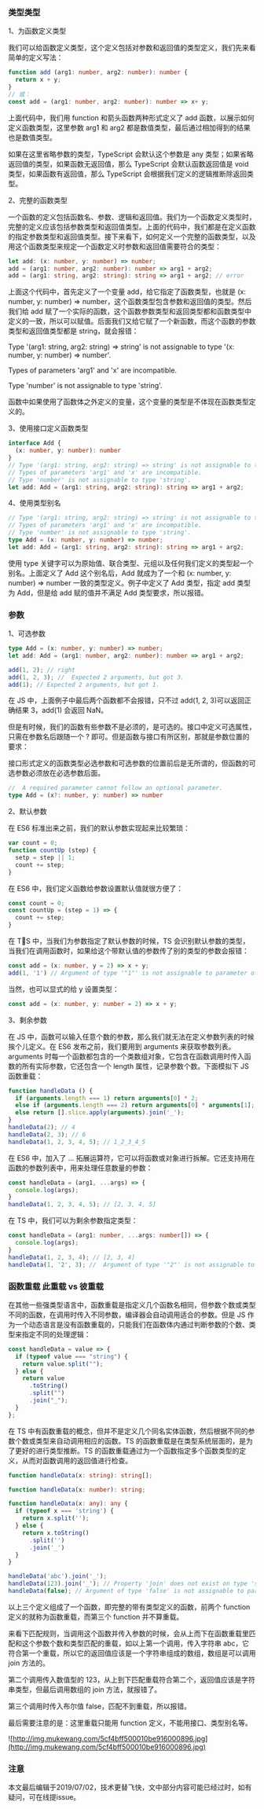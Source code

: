 ### 类型类型

1、为函数定义类型

我们可以给函数定义类型，这个定义包括对参数和返回值的类型定义，我们先来看简单的定义写法：

``` typescript
function add (arg1: number, arg2: number): number {
  return x + y;
}
// 或：
const add = (arg1: number, arg2: number): number => x+ y;
```
上面代码中，我们用 function 和箭头函数两种形式定义了 add 函数，以展示如何定义函数类型，这里参数 arg1 和 arg2 都是数值类型，最后通过相加得到的结果也是数值类型。

如果在这里省略参数的类型，TypeScript 会默认这个参数是 any 类型；如果省略返回值的类型，如果函数无返回值，那么 TypeScript 会默认函数返回值是 void 类型，如果函数有返回值，那么 TypeScript 会根据我们定义的逻辑推断除返回类型。

2、完整的函数类型

一个函数的定义包括函数名、参数、逻辑和返回值。我们为一个函数定义类型时，完整的定义应该包括参数类型和返回值类型。上面的代码中，我们都是在定义函数的指定参数类型和返回值类型。接下来看下，如何定义一个完整的函数类型，以及用这个函数类型来规定一个函数定义时参数和返回值需要符合的类型：

``` typescript
let add: (x: number, y: number) => number;
add = (arg1: number, arg2: number): number => arg1 + arg2;
add = (arg1: string, arg2: string): string => arg1 + arg2; // error
```
上面这个代码中，首先定义了一个变量 add，给它指定了函数类型，也就是 (x: number, y: number) => number，这个函数类型包含参数和返回值的类型。然后我们给 add 赋了一个实际的函数，这个函数参数类型和返回类型都和函数类型中定义的一致，所以可以赋值。后面我们又给它赋了一个新函数，而这个函数的参数类型和返回值类型都是 string，就会报错：

Type '(arg1: string, arg2: string) => string' is not assignable to type '(x: number, y: number) => number'.

Types of parameters 'arg1' and 'x' are incompatible.

Type 'number' is not assignable to type 'string'.

函数中如果使用了函数体之外定义的变量，这个变量的类型是不体现在函数类型定义的。

3、使用接口定义函数类型

``` typescript
interface Add {
  (x: number, y: number): number
}
// Type '(arg1: string, arg2: string) => string' is not assignable to type 'Add'.
// Types of parameters 'arg1' and 'x' are incompatible.
// Type 'number' is not assignable to type 'string'.
let add: Add = (arg1: string, arg2: string): string => arg1 + arg2;
```

4、使用类型别名

``` typescript
// Type '(arg1: string, arg2: string) => string' is not assignable to type 'Add'.
// Types of parameters 'arg1' and 'x' are incompatible.
// Type 'number' is not assignable to type 'string'.
type Add = (x: number, y: number) => number;
let add: Add = (arg1: string, arg2: string): string => arg1 + arg2;
```
使用 type 关键字可以为原始值、联合类型、元组以及任何我们定义的类型起一个别名。上面定义了 Add 这个别名后，Add 就成为了一个和 (x: number, y: number) => number 一致的类型定义。例子中定义了 Add 类型，指定 add 类型为 Add，但是给 add 赋的值并不满足 Add 类型要求，所以报错。

### 参数

1、可选参数

``` typescript
type Add = (x: number, y: number) => number;
let add: Add = (arg1: number, arg2: number): number => arg1 + arg2;

add(1, 2); // right
add(1, 2, 3); //  Expected 2 arguments, but got 3.
add(1); // Expected 2 arguments, but got 1.
```
在 JS 中，上面例子中最后两个函数都不会报错，只不过 add(1, 2, 3)可以返回正确结果 3，add(1) 会返回 NaN。

但是有时候，我们的函数有些参数不是必须的，是可选的。接口中定义可选属性，只需在参数名后跟随一个 ? 即可。但是函数与接口有所区别，那就是参数位置的要求：

接口形式定义的函数类型必选参数和可选参数的位置前后是无所谓的，但函数的可选参数必须放在必选参数后面。

``` typescript
//  A required parameter cannot follow an optional parameter.
type Add = (x?: number, y: number) => number
```

2、默认参数

在 ES6 标准出来之前，我们的默认参数实现起来比较繁琐：

``` javascript
var count = 0;
function countUp (step) {
  setp = step || 1;
  count += step;
}
```
在 ES6 中，我们定义函数给参数设置默认值就很方便了：

``` javascript
const count = 0;
const countUp = (step = 1) => {
  count += step;
}
```
在 TS 中，当我们为参数指定了默认参数的时候，TS 会识别默认参数的类型，当我们在调用函数时，如果给这个带默认值的参数传了别的类型的参数会报错：

``` typescript
const add = (x: number, y = 2) => x + y;
add(1, '1') // Argument of type '"1"' is not assignable to parameter of type 'number | undefined'.
```
当然，也可以显式的给 y 设置类型：

``` typescript
const add = (x: number, y: number = 2) => x + y;
```

3、剩余参数

在 JS 中，函数可以输入任意个数的参数，那么我们就无法在定义参数列表的时候挨个儿定义。在 ES6 发布之前，我们要用到 arguments 来获取参数列表。arguments 时每一个函数都包含的一个类数组对象，它包含在函数调用时传入函数的所有实际参数，它还包含一个 length 属性，记录参数个数。下面模拟下 JS 函数重载：

``` javascript
function handleData () {
  if (arguments.length === 1) return arguments[0] * 2;
  else if (arguments.length === 2) return arguments[0] * arguments[1];
  else return [].slice.apply(arguments).join('_');
}
handleData(2); // 4
handleData(2, 3); // 6
handleData(1, 2, 3, 4, 5); // 1_2_3_4_5
```
在 ES6 中，加入了 ... 拓展运算符，它可以将函数或对象进行拆解。它还支持用在函数的参数列表中，用来处理任意数量的参数：

``` javascript
const handleData = (arg1, ...args) => {
  console.log(args);
}
handleData(1, 2, 3, 4, 5); // [2, 3, 4, 5]
```
在 TS 中，我们可以为剩余参数指定类型：

``` typescript
const handleData = (arg1: number, ...args: number[]) => {
  console.log(args);
}
handleData(1, 2, 3, 4); // [2, 3, 4]
handleData(1, '2', 3); //  Argument of type '"2"' is not assignable to parameter of type 'number'.
```

### 函数重载 此重载 vs 彼重载

在其他一些强类型语言中，函数重载是指定义几个函数名相同，但参数个数或类型不同的函数，在调用时传入不同参数，编译器会自动调用适合的参数。但是 JS 作为一个动态语言是没有函数重载的，只能我们在函数体内通过判断参数的个数、类型来指定不同的处理逻辑：

``` javascript
const handleData = value => {
  if (typeof value === "string") {
    return value.split("");
  } else {
    return value
      .toString()
      .split("")
      .join("_");
  }
};
```
在 TS 中有函数重载的概念，但并不是定义几个同名实体函数，然后根据不同的参数个数或类型来自动调用相应的函数。TS 的函数重载是在类型系统层面的，是为了更好的进行类型推断。TS 的函数重载通过为一个函数指定多个函数类型的定义，从而对函数调用的返回值进行检查。

``` typescript
function handleData(x: string): string[];

function handleData(x: number): string;

function handleData(x: any): any {
  if (typeof x === 'string') {
    return x.split('');
  } else {
    return x.toString()
      .split('')
      .join('_')
  }
}

handleData('abc').join('_');
handleData(123).join('_'); // Property 'join' does not exist on type 'string'.
handleData(false); // Argument of type 'false' is not assignable to parameter of type 'number'.
```
以上三个定义组成了一个函数，即完整的带有类型定义的函数，前两个 function 定义的就称为函数重载，而第三个 function 并不算重载。

来看下匹配规则，当调用这个函数并传入参数的时候，会从上而下在函数重载里匹配和这个参数个数和类型匹配的重载，如以上第一个调用，传入字符串 abc，它符合第一个重载，所以它的返回值应该是一个字符串组成的数组，数组是可以调用 join 方法的。

第二个调用传入数值型的 123，从上到下匹配重载符合第二个，返回值应该是字符串类型，但最后调用数组的 join 方法，就报错了。

第三个调用时传入布尔值 false，匹配不到重载，所以报错。

最后需要注意的是：这里重载只能用 function 定义，不能用接口、类型别名等。

![http://img.mukewang.com/5cf4bff500010be916000896.jpg](http://img.mukewang.com/5cf4bff500010be916000896.jpg)

### 注意

本文最后编辑于2019/07/02，技术更替飞快，文中部分内容可能已经过时，如有疑问，可在线提issue。